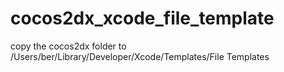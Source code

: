 cocos2dx_xcode_file_template
============================
copy the cocos2dx folder to /Users/ber/Library/Developer/Xcode/Templates/File Templates

[pic]: ./screenshot1.png
